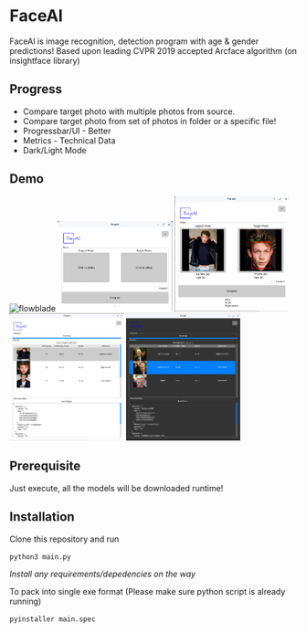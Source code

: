 # FaceAI
FaceAI is image recognition, detection program with age & gender predictions! Based upon leading CVPR 2019 accepted Arcface algorithm (on insightface library)

## Progress
- Compare target photo with multiple photos from source.
- Compare target photo from set of photos in folder or a specific file!
- Progressbar/UI - Better
- Metrics - Technical Data
- Dark/Light Mode

## Demo
![flowblade](https://user-images.githubusercontent.com/31770598/215880508-03a72c52-c40d-46c5-894d-d701b8d64d3a.gif)
<img src="demo/01.png" width="200"/>
<img src="demo/02.png" width="200"/>
<img src="demo/03.png" width="200"/>
<img src="demo/04.png" width="200"/>

## Prerequisite
Just execute, all the models will be downloaded runtime!

## Installation
Clone this repository and run

```
python3 main.py
```
_Install any requirements/depedencies on the way_

To pack into single exe format (Please make sure python script is already running)
```
pyinstaller main.spec
```
